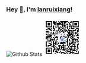### Hey 👋, I'm [lanruixiang](https://lanruixiang.github.io/)!

![Github Stats](https://github-readme-stats.vercel.app/api?username=mzlogin&show_icons=true) <img src="/qrcode.jpg" width="20%">

<!---
lanruixiang/lanruixiang is a ✨ special ✨ repository because its `README.md` (this file) appears on your GitHub profile.
You can click the Preview link to take a look at your changes.
- 👋 Hi, I’m @lanruixiang
- 👀 I’m interested in ...
- 🌱 I’m currently learning ...
- 💞️ I’m looking to collaborate on ...
- 📫 How to reach me ...
--->
